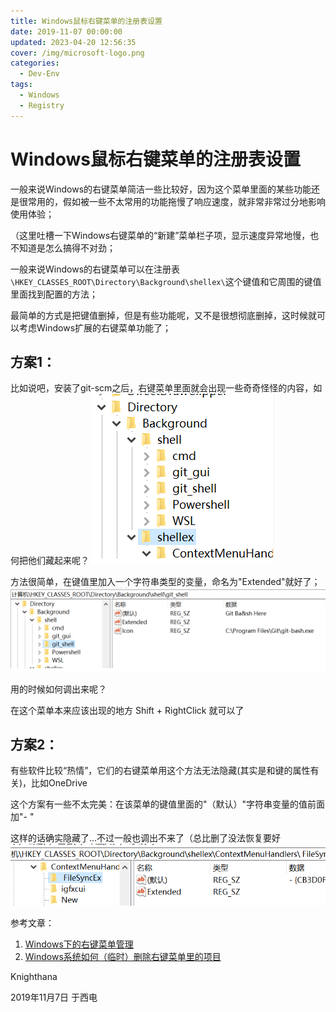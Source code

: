 ```yaml
---
title: Windows鼠标右键菜单的注册表设置
date: 2019-11-07 00:00:00
updated: 2023-04-20 12:56:35
cover: /img/microsoft-logo.png
categories:
  - Dev-Env
tags:
  - Windows
  - Registry
---
```


# Windows鼠标右键菜单的注册表设置

一般来说Windows的右键菜单简洁一些比较好，因为这个菜单里面的某些功能还是很常用的，假如被一些不太常用的功能拖慢了响应速度，就非常非常过分地影响使用体验；

（这里吐槽一下Windows右键菜单的“新建”菜单栏子项，显示速度异常地慢，也不知道是怎么搞得不对劲；

一般来说Windows的右键菜单可以在注册表`\HKEY_CLASSES_ROOT\Directory\Background\shellex\`这个键值和它周围的键值里面找到配置的方法；

最简单的方式是把键值删掉，但是有些功能呢，又不是很想彻底删掉，这时候就可以考虑Windows扩展的右键菜单功能了；

## 方案1：

比如说吧，安装了git-scm之后，右键菜单里面就会出现一些奇奇怪怪的内容，如何把他们藏起来呢？
![git_bash_rightclick_settings_regedit](/img/git_bash_rightclick_settings_regedit.png "git-bash rightclick menu key")

方法很简单，在键值里加入一个字符串类型的变量，命名为"Extended"就好了；
![rightclick menu solution1](/img/git_bash_rightclick_settings_regedit_solution1.png "rightclick menu solution")

用的时候如何调出来呢？

在这个菜单本来应该出现的地方 Shift + RightClick 就可以了

## 方案2：

有些软件比较“热情”，它们的右键菜单用这个方法无法隐藏(其实是和键的属性有关)，比如OneDrive

这个方案有一些不太完美：在该菜单的键值里面的"（默认）"字符串变量的值前面加"- "

这样的话确实隐藏了...不过一般也调出不来了（总比删了没法恢复要好
![rightclick menu solution2](/img/git_bash_rightclick_settings_regedit_solution2.png "rightclick menu solution")

参考文章：

1. [Windows下的右键菜单管理](https://huyinjie.xyz/2017/12/07/Windows%E4%B8%8B%E7%9A%84%E5%8F%B3%E9%94%AE%E8%8F%9C%E5%8D%95%E7%AE%A1%E7%90%86/)
2. [Windows系统如何（临时）删除右键菜单里的项目](https://www.xstui.com/read/509)

Knighthana

2019年11月7日 于西电
